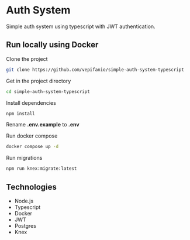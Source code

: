# Auth System

Simple auth system using typescript with JWT authentication.

## Run locally using Docker

Clone the project

```bash
git clone https://github.com/vepifanio/simple-auth-system-typescript
```

Get in the project directory

```bash
cd simple-auth-system-typescript
```

Install dependencies

```bash
npm install
```

Rename **.env.example** to **.env**

Run docker compose

```bash
docker compose up -d
```

Run migrations

```bash
npm run knex:migrate:latest
```

## Technologies

- Node.js
- Typescript
- Docker
- JWT
- Postgres
- Knex
